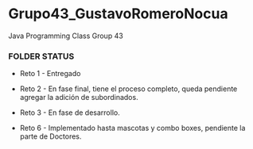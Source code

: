 # Grupo43_GustavoRomeroNocua
Java Programming Class Group 43

### FOLDER STATUS

* Reto 1 - Entregado

* Reto 2 - En fase final, tiene el proceso completo, queda pendiente agregar la adición de subordinados.

* Reto 3 - En fase de desarrollo.

* Reto 6 - Implementado hasta mascotas y combo boxes, pendiente la parte de Doctores.
